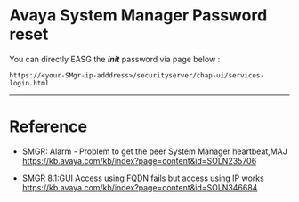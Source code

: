 # Avaya System Manager Password reset



You can directly EASG the ***init*** password via page below :    
```
https://<your-SMgr-ip-adddress>/securityserver/chap-ui/services-login.html
```





*************************************************************

# Reference 

+ SMGR: Alarm - Problem to get the peer System Manager heartbeat,MAJ 
    https://kb.avaya.com/kb/index?page=content&id=SOLN235706

+ SMGR 8.1:GUI Access using FQDN fails but access using IP works   
    https://kb.avaya.com/kb/index?page=content&id=SOLN346684
